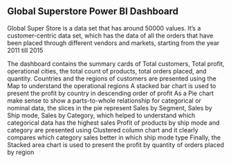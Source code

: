 ## Global Superstore Power BI Dashboard

Global Super Store is a data set that has around 50000 values. It’s a customer-centric data set, which has the data of all the orders that have been placed through different vendors and markets, starting from the year 2011 till 2015

The dashboard contains the summary cards of Total customers, Total profit, operational cities, the total count of products, total orders placed, and quantity.
Countries and the regions of customers are presented using the Map to understand the operational regions
A stacked bar chart is used to present the profit by country in descending order of profit
As a Pie chart make sense to show a parts-to-whole relationship for categorical or nominal data, the slices in the pie represent Sales by Segment, Sales by Ship mode, Sales by Category, which helped to understand which categorical data has the highest sales
Profit of products by ship mode and category are presented using Clustered column chart and it clearly compares which category sales better in which ship mode type
Finally, the Stacked area chart is used to present the profit by quantity of orders placed by region




